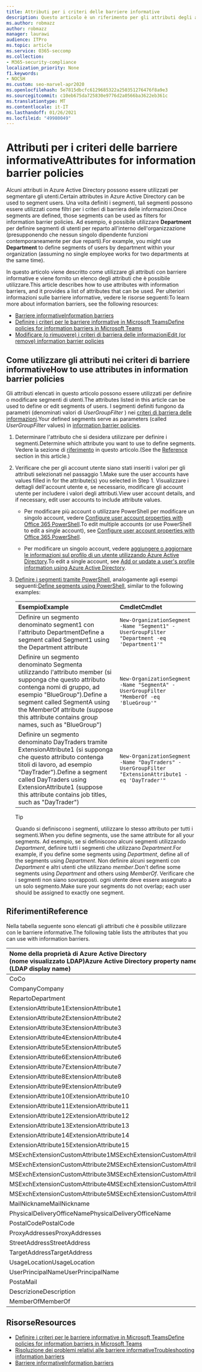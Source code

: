 ```yaml
---
title: Attributi per i criteri delle barriere informative
description: Questo articolo è un riferimento per gli attributi degli account utente di Azure Active Directory che è possibile utilizzare per definire i segmenti di barriera delle informazioni.
ms.author: robmazz
author: robmazz
manager: laurawi
audience: ITPro
ms.topic: article
ms.service: O365-seccomp
ms.collection:
- M365-security-compliance
localization_priority: None
f1.keywords:
- NOCSH
ms.custom: seo-marvel-apr2020
ms.openlocfilehash: 5e7815dbcfc6129685322a250351276476f8a9e3
ms.sourcegitcommit: c10eb675da725830e9776d2a0566ba3622eb361c
ms.translationtype: MT
ms.contentlocale: it-IT
ms.lasthandoff: 01/26/2021
ms.locfileid: "49980049"
---
```

# <a name="attributes-for-information-barrier-policies"></a><span data-ttu-id="7e96c-103">Attributi per i criteri delle barriere informative</span><span class="sxs-lookup"><span data-stu-id="7e96c-103">Attributes for information barrier policies</span></span>

<span data-ttu-id="7e96c-104">Alcuni attributi in Azure Active Directory possono essere utilizzati per segmentare gli utenti.</span><span class="sxs-lookup"><span data-stu-id="7e96c-104">Certain attributes in Azure Active Directory can be used to segment users.</span></span> <span data-ttu-id="7e96c-105">Una volta definiti i segmenti, tali segmenti possono essere utilizzati come filtri per i criteri di barriera delle informazioni.</span><span class="sxs-lookup"><span data-stu-id="7e96c-105">Once segments are defined, those segments can be used as filters for information barrier policies.</span></span> <span data-ttu-id="7e96c-106">Ad esempio, è possibile utilizzare **Department** per definire segmenti di utenti per reparto all'interno dell'organizzazione (presupponendo che nessun singolo dipendente funzioni contemporaneamente per due reparti).</span><span class="sxs-lookup"><span data-stu-id="7e96c-106">For example, you might use **Department** to define segments of users by department within your organization (assuming no single employee works for two departments at the same time).</span></span>

<span data-ttu-id="7e96c-107">In questo articolo viene descritto come utilizzare gli attributi con barriere informative e viene fornito un elenco degli attributi che è possibile utilizzare.</span><span class="sxs-lookup"><span data-stu-id="7e96c-107">This article describes how to use attributes with information barriers, and it provides a list of attributes that can be used.</span></span> <span data-ttu-id="7e96c-108">Per ulteriori informazioni sulle barriere informative, vedere le risorse seguenti:</span><span class="sxs-lookup"><span data-stu-id="7e96c-108">To learn more about information barriers, see the following resources:</span></span>

- [<span data-ttu-id="7e96c-109">Barriere informative</span><span class="sxs-lookup"><span data-stu-id="7e96c-109">Information barriers</span></span>](information-barriers.md)
- [<span data-ttu-id="7e96c-110">Definire i criteri per le barriere informative in Microsoft Teams</span><span class="sxs-lookup"><span data-stu-id="7e96c-110">Define policies for information barriers in Microsoft Teams</span></span>](information-barriers-policies.md)
- [<span data-ttu-id="7e96c-111">Modificare (o rimuovere) i criteri di barriera delle informazioni</span><span class="sxs-lookup"><span data-stu-id="7e96c-111">Edit (or remove) information barrier policies</span></span>](information-barriers-edit-segments-policies.md)

## <a name="how-to-use-attributes-in-information-barrier-policies"></a><span data-ttu-id="7e96c-112">Come utilizzare gli attributi nei criteri di barriere informative</span><span class="sxs-lookup"><span data-stu-id="7e96c-112">How to use attributes in information barrier policies</span></span>

<span data-ttu-id="7e96c-113">Gli attributi elencati in questo articolo possono essere utilizzati per definire o modificare segmenti di utenti.</span><span class="sxs-lookup"><span data-stu-id="7e96c-113">The attributes listed in this article can be used to define or edit segments of users.</span></span> <span data-ttu-id="7e96c-114">I segmenti definiti fungono da parametri (denominati valori di *UserGroupFilter* ) nei [criteri di barriera delle informazioni](information-barriers-policies.md).</span><span class="sxs-lookup"><span data-stu-id="7e96c-114">Your defined segments serve as parameters (called *UserGroupFilter* values) in [information barrier policies](information-barriers-policies.md).</span></span>

1. <span data-ttu-id="7e96c-115">Determinare l'attributo che si desidera utilizzare per definire i segmenti.</span><span class="sxs-lookup"><span data-stu-id="7e96c-115">Determine which attribute you want to use to define segments.</span></span> <span data-ttu-id="7e96c-116">Vedere la sezione di [riferimento](#reference) in questo articolo.</span><span class="sxs-lookup"><span data-stu-id="7e96c-116">(See the [Reference](#reference) section in this article.)</span></span>

2. <span data-ttu-id="7e96c-117">Verificare che per gli account utente siano stati inseriti i valori per gli attributi selezionati nel passaggio 1.</span><span class="sxs-lookup"><span data-stu-id="7e96c-117">Make sure the user accounts have values filled in for the attribute(s) you selected in Step 1.</span></span> <span data-ttu-id="7e96c-118">Visualizzare i dettagli dell'account utente e, se necessario, modificare gli account utente per includere i valori degli attributi.</span><span class="sxs-lookup"><span data-stu-id="7e96c-118">View user account details, and if necessary, edit user accounts to include attribute values.</span></span> 

    - <span data-ttu-id="7e96c-119">Per modificare più account o utilizzare PowerShell per modificare un singolo account, vedere [Configure user account properties with Office 365 PowerShell](https://docs.microsoft.com/microsoft-365/enterprise/configure-user-account-properties-with-microsoft-365-powershell).</span><span class="sxs-lookup"><span data-stu-id="7e96c-119">To edit multiple accounts (or use PowerShell to edit a single account), see [Configure user account properties with Office 365 PowerShell](https://docs.microsoft.com/microsoft-365/enterprise/configure-user-account-properties-with-microsoft-365-powershell).</span></span>

    - <span data-ttu-id="7e96c-120">Per modificare un singolo account, vedere [aggiungere o aggiornare le informazioni sul profilo di un utente utilizzando Azure Active Directory](https://docs.microsoft.com/azure/active-directory/fundamentals/active-directory-users-profile-azure-portal).</span><span class="sxs-lookup"><span data-stu-id="7e96c-120">To edit a single account, see [Add or update a user's profile information using Azure Active Directory](https://docs.microsoft.com/azure/active-directory/fundamentals/active-directory-users-profile-azure-portal).</span></span>

3. <span data-ttu-id="7e96c-121">[Definire i segmenti tramite PowerShell](information-barriers-policies.md#define-segments-using-powershell), analogamente agli esempi seguenti:</span><span class="sxs-lookup"><span data-stu-id="7e96c-121">[Define segments using PowerShell](information-barriers-policies.md#define-segments-using-powershell), similar to the following examples:</span></span>

    |<span data-ttu-id="7e96c-122">**Esempio**</span><span class="sxs-lookup"><span data-stu-id="7e96c-122">**Example**</span></span>|<span data-ttu-id="7e96c-123">**Cmdlet**</span><span class="sxs-lookup"><span data-stu-id="7e96c-123">**Cmdlet**</span></span>|
    |:----------|:---------|
    | <span data-ttu-id="7e96c-124">Definire un segmento denominato segment1 con l'attributo Department</span><span class="sxs-lookup"><span data-stu-id="7e96c-124">Define a segment called Segment1 using the Department attribute</span></span> | `New-OrganizationSegment -Name "Segment1" -UserGroupFilter "Department -eq 'Department1'"` |
    | <span data-ttu-id="7e96c-125">Definire un segmento denominato Segmenta utilizzando l'attributo member (si supponga che questo attributo contenga nomi di gruppo, ad esempio "BlueGroup").</span><span class="sxs-lookup"><span data-stu-id="7e96c-125">Define a segment called SegmentA using the MemberOf attribute (suppose this attribute contains group names, such as "BlueGroup")</span></span> | `New-OrganizationSegment -Name "SegmentA" -UserGroupFilter "MemberOf -eq 'BlueGroup'"` |
    | <span data-ttu-id="7e96c-126">Definire un segmento denominato DayTraders tramite ExtensionAttribute1 (si supponga che questo attributo contenga titoli di lavoro, ad esempio "DayTrader").</span><span class="sxs-lookup"><span data-stu-id="7e96c-126">Define a segment called DayTraders using ExtensionAttribute1 (suppose this attribute contains job titles, such as "DayTrader")</span></span> | `New-OrganizationSegment -Name "DayTraders" -UserGroupFilter "ExtensionAttribute1 -eq 'DayTrader'"` |

    > [!TIP]
    > <span data-ttu-id="7e96c-127">Quando si definiscono i segmenti, utilizzare lo stesso attributo per tutti i segmenti.</span><span class="sxs-lookup"><span data-stu-id="7e96c-127">When you define segments, use the same attribute for all your segments.</span></span> <span data-ttu-id="7e96c-128">Ad esempio, se si definiscono alcuni segmenti utilizzando *Department*, definire tutti i segmenti che utilizzano *Department*.</span><span class="sxs-lookup"><span data-stu-id="7e96c-128">For example, if you define some segments using *Department*, define all of the segments using *Department*.</span></span> <span data-ttu-id="7e96c-129">Non definire alcuni segmenti con *Department* e altri utenti che utilizzano *member*.</span><span class="sxs-lookup"><span data-stu-id="7e96c-129">Don't define some segments using *Department* and others using *MemberOf*.</span></span> <span data-ttu-id="7e96c-130">Verificare che i segmenti non siano sovrapposti. ogni utente deve essere assegnato a un solo segmento.</span><span class="sxs-lookup"><span data-stu-id="7e96c-130">Make sure your segments do not overlap; each user should be assigned to exactly one segment.</span></span>

## <a name="reference"></a><span data-ttu-id="7e96c-131">Riferimenti</span><span class="sxs-lookup"><span data-stu-id="7e96c-131">Reference</span></span>

<span data-ttu-id="7e96c-132">Nella tabella seguente sono elencati gli attributi che è possibile utilizzare con le barriere informative.</span><span class="sxs-lookup"><span data-stu-id="7e96c-132">The following table lists the attributes that you can use with information barriers.</span></span>

|<span data-ttu-id="7e96c-133">**Nome della proprietà di Azure Active Directory <br/> (nome visualizzato LDAP)**</span><span class="sxs-lookup"><span data-stu-id="7e96c-133">**Azure Active Directory property name<br/>(LDAP display name)**</span></span>|<span data-ttu-id="7e96c-134">**Nome della proprietà di Exchange**</span><span class="sxs-lookup"><span data-stu-id="7e96c-134">**Exchange property name**</span></span>|
|:---------------------------------------------------------------|:-------------------------|
| <span data-ttu-id="7e96c-135">Co</span><span class="sxs-lookup"><span data-stu-id="7e96c-135">Co</span></span> | <span data-ttu-id="7e96c-136">Co</span><span class="sxs-lookup"><span data-stu-id="7e96c-136">Co</span></span> |
| <span data-ttu-id="7e96c-137">Company</span><span class="sxs-lookup"><span data-stu-id="7e96c-137">Company</span></span> | <span data-ttu-id="7e96c-138">Company</span><span class="sxs-lookup"><span data-stu-id="7e96c-138">Company</span></span> |
| <span data-ttu-id="7e96c-139">Reparto</span><span class="sxs-lookup"><span data-stu-id="7e96c-139">Department</span></span> | <span data-ttu-id="7e96c-140">Reparto</span><span class="sxs-lookup"><span data-stu-id="7e96c-140">Department</span></span> |
| <span data-ttu-id="7e96c-141">ExtensionAttribute1</span><span class="sxs-lookup"><span data-stu-id="7e96c-141">ExtensionAttribute1</span></span> | <span data-ttu-id="7e96c-142">CustomAttribute1</span><span class="sxs-lookup"><span data-stu-id="7e96c-142">CustomAttribute1</span></span> |
| <span data-ttu-id="7e96c-143">ExtensionAttribute2</span><span class="sxs-lookup"><span data-stu-id="7e96c-143">ExtensionAttribute2</span></span> | <span data-ttu-id="7e96c-144">CustomAttribute2</span><span class="sxs-lookup"><span data-stu-id="7e96c-144">CustomAttribute2</span></span> |
| <span data-ttu-id="7e96c-145">ExtensionAttribute3</span><span class="sxs-lookup"><span data-stu-id="7e96c-145">ExtensionAttribute3</span></span> | <span data-ttu-id="7e96c-146">CustomAttribute3</span><span class="sxs-lookup"><span data-stu-id="7e96c-146">CustomAttribute3</span></span> |
| <span data-ttu-id="7e96c-147">ExtensionAttribute4</span><span class="sxs-lookup"><span data-stu-id="7e96c-147">ExtensionAttribute4</span></span> | <span data-ttu-id="7e96c-148">CustomAttribute4</span><span class="sxs-lookup"><span data-stu-id="7e96c-148">CustomAttribute4</span></span> |
| <span data-ttu-id="7e96c-149">ExtensionAttribute5</span><span class="sxs-lookup"><span data-stu-id="7e96c-149">ExtensionAttribute5</span></span> | <span data-ttu-id="7e96c-150">CustomAttribute5</span><span class="sxs-lookup"><span data-stu-id="7e96c-150">CustomAttribute5</span></span> |
| <span data-ttu-id="7e96c-151">ExtensionAttribute6</span><span class="sxs-lookup"><span data-stu-id="7e96c-151">ExtensionAttribute6</span></span> | <span data-ttu-id="7e96c-152">CustomAttribute6</span><span class="sxs-lookup"><span data-stu-id="7e96c-152">CustomAttribute6</span></span> |
| <span data-ttu-id="7e96c-153">ExtensionAttribute7</span><span class="sxs-lookup"><span data-stu-id="7e96c-153">ExtensionAttribute7</span></span> | <span data-ttu-id="7e96c-154">CustomAttribute7</span><span class="sxs-lookup"><span data-stu-id="7e96c-154">CustomAttribute7</span></span> |
| <span data-ttu-id="7e96c-155">ExtensionAttribute8</span><span class="sxs-lookup"><span data-stu-id="7e96c-155">ExtensionAttribute8</span></span> | <span data-ttu-id="7e96c-156">CustomAttribute8</span><span class="sxs-lookup"><span data-stu-id="7e96c-156">CustomAttribute8</span></span> |
| <span data-ttu-id="7e96c-157">ExtensionAttribute9</span><span class="sxs-lookup"><span data-stu-id="7e96c-157">ExtensionAttribute9</span></span> | <span data-ttu-id="7e96c-158">CustomAttribute9</span><span class="sxs-lookup"><span data-stu-id="7e96c-158">CustomAttribute9</span></span> |
| <span data-ttu-id="7e96c-159">ExtensionAttribute10</span><span class="sxs-lookup"><span data-stu-id="7e96c-159">ExtensionAttribute10</span></span> | <span data-ttu-id="7e96c-160">CustomAttribute10</span><span class="sxs-lookup"><span data-stu-id="7e96c-160">CustomAttribute10</span></span> |
| <span data-ttu-id="7e96c-161">ExtensionAttribute11</span><span class="sxs-lookup"><span data-stu-id="7e96c-161">ExtensionAttribute11</span></span> | <span data-ttu-id="7e96c-162">CustomAttribute11</span><span class="sxs-lookup"><span data-stu-id="7e96c-162">CustomAttribute11</span></span> |
| <span data-ttu-id="7e96c-163">ExtensionAttribute12</span><span class="sxs-lookup"><span data-stu-id="7e96c-163">ExtensionAttribute12</span></span> | <span data-ttu-id="7e96c-164">CustomAttribute12</span><span class="sxs-lookup"><span data-stu-id="7e96c-164">CustomAttribute12</span></span> |
| <span data-ttu-id="7e96c-165">ExtensionAttribute13</span><span class="sxs-lookup"><span data-stu-id="7e96c-165">ExtensionAttribute13</span></span> | <span data-ttu-id="7e96c-166">CustomAttribute13</span><span class="sxs-lookup"><span data-stu-id="7e96c-166">CustomAttribute13</span></span> |
| <span data-ttu-id="7e96c-167">ExtensionAttribute14</span><span class="sxs-lookup"><span data-stu-id="7e96c-167">ExtensionAttribute14</span></span> | <span data-ttu-id="7e96c-168">CustomAttribute14</span><span class="sxs-lookup"><span data-stu-id="7e96c-168">CustomAttribute14</span></span> |
| <span data-ttu-id="7e96c-169">ExtensionAttribute15</span><span class="sxs-lookup"><span data-stu-id="7e96c-169">ExtensionAttribute15</span></span> | <span data-ttu-id="7e96c-170">CustomAttribute15</span><span class="sxs-lookup"><span data-stu-id="7e96c-170">CustomAttribute15</span></span> |
| <span data-ttu-id="7e96c-171">MSExchExtensionCustomAttribute1</span><span class="sxs-lookup"><span data-stu-id="7e96c-171">MSExchExtensionCustomAttribute1</span></span> | <span data-ttu-id="7e96c-172">ExtensionCustomAttribute1</span><span class="sxs-lookup"><span data-stu-id="7e96c-172">ExtensionCustomAttribute1</span></span> |
| <span data-ttu-id="7e96c-173">MSExchExtensionCustomAttribute2</span><span class="sxs-lookup"><span data-stu-id="7e96c-173">MSExchExtensionCustomAttribute2</span></span> | <span data-ttu-id="7e96c-174">ExtensionCustomAttribute2</span><span class="sxs-lookup"><span data-stu-id="7e96c-174">ExtensionCustomAttribute2</span></span> |
| <span data-ttu-id="7e96c-175">MSExchExtensionCustomAttribute3</span><span class="sxs-lookup"><span data-stu-id="7e96c-175">MSExchExtensionCustomAttribute3</span></span> | <span data-ttu-id="7e96c-176">ExtensionCustomAttribute3</span><span class="sxs-lookup"><span data-stu-id="7e96c-176">ExtensionCustomAttribute3</span></span> |
| <span data-ttu-id="7e96c-177">MSExchExtensionCustomAttribute4</span><span class="sxs-lookup"><span data-stu-id="7e96c-177">MSExchExtensionCustomAttribute4</span></span> | <span data-ttu-id="7e96c-178">ExtensionCustomAttribute4</span><span class="sxs-lookup"><span data-stu-id="7e96c-178">ExtensionCustomAttribute4</span></span> |
| <span data-ttu-id="7e96c-179">MSExchExtensionCustomAttribute5</span><span class="sxs-lookup"><span data-stu-id="7e96c-179">MSExchExtensionCustomAttribute5</span></span> | <span data-ttu-id="7e96c-180">ExtensionCustomAttribute5</span><span class="sxs-lookup"><span data-stu-id="7e96c-180">ExtensionCustomAttribute5</span></span> |
| <span data-ttu-id="7e96c-181">MailNickname</span><span class="sxs-lookup"><span data-stu-id="7e96c-181">MailNickname</span></span> | <span data-ttu-id="7e96c-182">Alias</span><span class="sxs-lookup"><span data-stu-id="7e96c-182">Alias</span></span> |
| <span data-ttu-id="7e96c-183">PhysicalDeliveryOfficeName</span><span class="sxs-lookup"><span data-stu-id="7e96c-183">PhysicalDeliveryOfficeName</span></span> | <span data-ttu-id="7e96c-184">Ufficio</span><span class="sxs-lookup"><span data-stu-id="7e96c-184">Office</span></span> |
| <span data-ttu-id="7e96c-185">PostalCode</span><span class="sxs-lookup"><span data-stu-id="7e96c-185">PostalCode</span></span> | <span data-ttu-id="7e96c-186">PostalCode</span><span class="sxs-lookup"><span data-stu-id="7e96c-186">PostalCode</span></span> |
| <span data-ttu-id="7e96c-187">ProxyAddresses</span><span class="sxs-lookup"><span data-stu-id="7e96c-187">ProxyAddresses</span></span> | <span data-ttu-id="7e96c-188">EmailAddresses</span><span class="sxs-lookup"><span data-stu-id="7e96c-188">EmailAddresses</span></span> |
| <span data-ttu-id="7e96c-189">StreetAddress</span><span class="sxs-lookup"><span data-stu-id="7e96c-189">StreetAddress</span></span> | <span data-ttu-id="7e96c-190">StreetAddress</span><span class="sxs-lookup"><span data-stu-id="7e96c-190">StreetAddress</span></span> |
| <span data-ttu-id="7e96c-191">TargetAddress</span><span class="sxs-lookup"><span data-stu-id="7e96c-191">TargetAddress</span></span> | <span data-ttu-id="7e96c-192">ExternalEmailAddress</span><span class="sxs-lookup"><span data-stu-id="7e96c-192">ExternalEmailAddress</span></span> |
| <span data-ttu-id="7e96c-193">UsageLocation</span><span class="sxs-lookup"><span data-stu-id="7e96c-193">UsageLocation</span></span> | <span data-ttu-id="7e96c-194">UsageLocation</span><span class="sxs-lookup"><span data-stu-id="7e96c-194">UsageLocation</span></span> |
| <span data-ttu-id="7e96c-195">UserPrincipalName</span><span class="sxs-lookup"><span data-stu-id="7e96c-195">UserPrincipalName</span></span> | <span data-ttu-id="7e96c-196">UserPrincipalName</span><span class="sxs-lookup"><span data-stu-id="7e96c-196">UserPrincipalName</span></span> |
| <span data-ttu-id="7e96c-197">Posta</span><span class="sxs-lookup"><span data-stu-id="7e96c-197">Mail</span></span> | <span data-ttu-id="7e96c-198">WindowsEmailAddress</span><span class="sxs-lookup"><span data-stu-id="7e96c-198">WindowsEmailAddress</span></span> |
| <span data-ttu-id="7e96c-199">Descrizione</span><span class="sxs-lookup"><span data-stu-id="7e96c-199">Description</span></span> | <span data-ttu-id="7e96c-200">Descrizione</span><span class="sxs-lookup"><span data-stu-id="7e96c-200">Description</span></span> |
| <span data-ttu-id="7e96c-201">MemberOf</span><span class="sxs-lookup"><span data-stu-id="7e96c-201">MemberOf</span></span> | <span data-ttu-id="7e96c-202">MemberOfGroup</span><span class="sxs-lookup"><span data-stu-id="7e96c-202">MemberOfGroup</span></span> |

## <a name="resources"></a><span data-ttu-id="7e96c-203">Risorse</span><span class="sxs-lookup"><span data-stu-id="7e96c-203">Resources</span></span>

- [<span data-ttu-id="7e96c-204">Definire i criteri per le barriere informative in Microsoft Teams</span><span class="sxs-lookup"><span data-stu-id="7e96c-204">Define policies for information barriers in Microsoft Teams</span></span>](information-barriers-policies.md)
- [<span data-ttu-id="7e96c-205">Risoluzione dei problemi relativi alle barriere informative</span><span class="sxs-lookup"><span data-stu-id="7e96c-205">Troubleshooting information barriers</span></span>](information-barriers-troubleshooting.md)
- [<span data-ttu-id="7e96c-206">Barriere informative</span><span class="sxs-lookup"><span data-stu-id="7e96c-206">Information barriers</span></span>](information-barriers.md)
